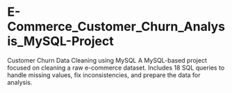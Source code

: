 # E-Commerce_Customer_Churn_Analysis_MySQL-Project
Customer Churn Data Cleaning using MySQL A MySQL-based project focused on cleaning a raw e-commerce dataset. Includes 18 SQL queries to handle missing values, fix inconsistencies, and prepare the data for analysis.
